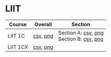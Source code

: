 # LIIT

| Course | Overall | Section |
| ------ | ------- | ------- |
| LIIT 1C | [csv](https://github.com/UCSD-Historical-Enrollment-Data/2024Spring/blob/main/overall/LIIT%201C.csv), [png](https://raw.githubusercontent.com/UCSD-Historical-Enrollment-Data/2024Spring/main/plot_overall/LIIT%201C.png) | Section A: [csv](https://github.com/UCSD-Historical-Enrollment-Data/2024Spring/blob/main/section/LIIT%201C_A.csv), [png](https://raw.githubusercontent.com/UCSD-Historical-Enrollment-Data/2024Spring/main/plot_section/LIIT%201C_A.png)<br>Section B: [csv](https://github.com/UCSD-Historical-Enrollment-Data/2024Spring/blob/main/section/LIIT%201C_B.csv), [png](https://raw.githubusercontent.com/UCSD-Historical-Enrollment-Data/2024Spring/main/plot_section/LIIT%201C_B.png) |
| LIIT 1CX | [csv](https://github.com/UCSD-Historical-Enrollment-Data/2024Spring/blob/main/overall/LIIT%201CX.csv), [png](https://raw.githubusercontent.com/UCSD-Historical-Enrollment-Data/2024Spring/main/plot_overall/LIIT%201CX.png) |  |
